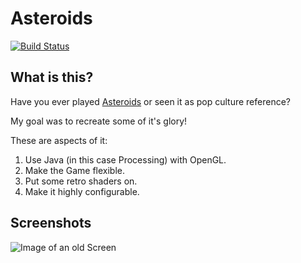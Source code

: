 # Asteroids

[![Build Status](https://travis-ci.org/PrinzJuliano/Asteroids.svg?branch=master)](https://travis-ci.org/PrinzJuliano/Asteroids)

## What is this?

Have you ever played [Asteroids](https://en.wikipedia.org/wiki/Asteroids_(video_game)) or seen it as pop culture reference?

My goal was to recreate some of it's glory!

These are aspects of it:

1. Use Java (in this case Processing) with OpenGL.
2. Make the Game flexible.
3. Put some retro shaders on.
4. Make it highly configurable.

## Screenshots

![Image of an old Screen](http://i.imgur.com/qHsKCy6.png)